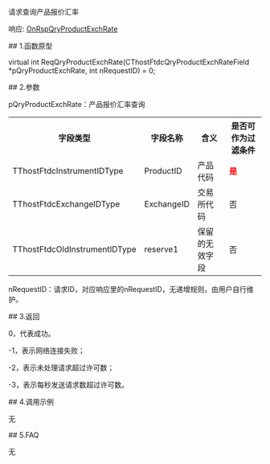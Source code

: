 <p>请求查询产品报价汇率</p>
<p>响应: <a href="../../CTHOSTFTDCTRADERAPI/ONRSPQRYPRODUCTEXCHRATE/">OnRspQryProductExchRate</a></p>
<span class="anchor" id="7c777b0a-2db6-4ddd-9cec-8a02e4941819"></span>
## 1.函数原型
<p>virtual int ReqQryProductExchRate(CThostFtdcQryProductExchRateField *pQryProductExchRate, int nRequestID) = 0;</p>
<span class="anchor" id="4b1da233-4e0e-450b-a6c8-66b2f1e19bb3"></span>
## 2.参数
<p>pQryProductExchRate：产品报价汇率查询</p>
<table><tr><th style="TEXT-ALIGN: center;">字段类型</th><th style="TEXT-ALIGN: center;">字段名称</th><th style="TEXT-ALIGN: center;">含义</th><th style="TEXT-ALIGN: center;">是否可作为过滤条件</th></tr><tr><td style="TEXT-ALIGN: left;">TThostFtdcInstrumentIDType</td>
<td style="TEXT-ALIGN: left;">ProductID</td>
<td style="TEXT-ALIGN: left;">产品代码</td>
<td style="TEXT-ALIGN: left;"><strong><font color="#FF0000">是</font></strong></td>
</tr>
<tr><td style="TEXT-ALIGN: left;">TThostFtdcExchangeIDType</td>
<td style="TEXT-ALIGN: left;">ExchangeID</td>
<td style="TEXT-ALIGN: left;">交易所代码</td>
<td style="TEXT-ALIGN: left;">否</td>
</tr>
<tr><td style="TEXT-ALIGN: left;">TThostFtdcOldInstrumentIDType</td>
<td style="TEXT-ALIGN: left;">reserve1</td>
<td style="TEXT-ALIGN: left;">保留的无效字段</td>
<td style="TEXT-ALIGN: left;">否</td>
</tr>
</table>
<p>nRequestID：请求ID，对应响应里的nRequestID，无递增规则，由用户自行维护。</p>
<span class="anchor" id="faf4a01d-2436-4a1a-95d4-0ff47a19234e"></span>
## 3.返回
<p>0，代表成功。</p>
<p>-1，表示网络连接失败；</p>
<p>-2，表示未处理请求超过许可数；</p>
<p>-3，表示每秒发送请求数超过许可数。</p>
<span class="anchor" id="b7dd451e-cc67-4f42-961a-96ce1f6f563f"></span>
## 4.调用示例
<p>无</p>
<span class="anchor" id="75850637-2e52-4628-bb3c-db754b114224"></span>
## 5.FAQ
<p>无</p>
